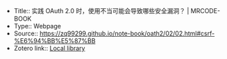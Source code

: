 - Title:: 实践 OAuth 2.0 时，使用不当可能会导致哪些安全漏洞？ | MRCODE-BOOK
- Type:: Webpage
- Source:: https://zq99299.github.io/note-book/oath2/02/02.html#csrf-%E6%94%BB%E5%87%BB
- Zotero link:: [Local library](zotero://select/library/items/6HGXA7MH)

